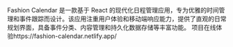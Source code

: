 Fashion Calendar 是一款基于 React 的现代化日程管理应用，专为优雅的时间管理和事件跟踪而设计。该应用注重用户体验和移动端响应能力，提供了直观的日常规划界面，具备事件分类、内容管理和持久化数据存储等丰富功能。
项目在线体验https://fashion-calendar.netlify.app/
